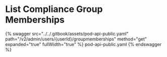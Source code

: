 # List Compliance Group Memberships

{% swagger src="../../.gitbook/assets/pod-api-public.yaml" path="/v2/admin/users/{userId}/groupmemberships" method="get" expanded="true" fullWidth="true" %} pod-api-public.yaml {% endswagger %}